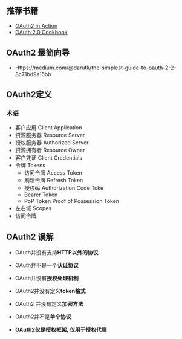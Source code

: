 ## 推荐书籍

* [OAuth2 in Action](https://www.manning.com/books/oauth-2-in-action)
* [OAuth 2.0 Cookbook](https://www.packtpub.com/virtualization-and-cloud/oauth-20-cookbook)

## OAuth2 最简向导

* Https://medium.com/@darutk/the-simplest-guide-to-oauth-2-2-8c71bd9a15bb

## OAuth2定义

### 术语

* 客户应用 Client Application
* 资源服务器 Resource Server
* 授权服务器 Authorized Server
* 资源拥有者 Resource Owner
* 客户凭证 Client Credentials
* 令牌 Tokens
  * 访问令牌 Access Token
  * 刷新令牌 Refresh Token
  * 授权码 Authorization Code Toke
  * Bearer Token
  * PoP Token Proof of Possession Token
* 左右域 Scopes
* 访问令牌

## OAuth2 误解

* OAuth并没有支持**HTTP以外的协议**
* OAuth并不是一个**认证协议**
* OAuth并没有**授权处理机制**
* OAuth2并没有定义**token格式**

* OAuth2 并没有定义**加密方法**
* OAuth2并不是**单个协议**
* **OAuth2仅是授权框架, 仅用于授权代理**